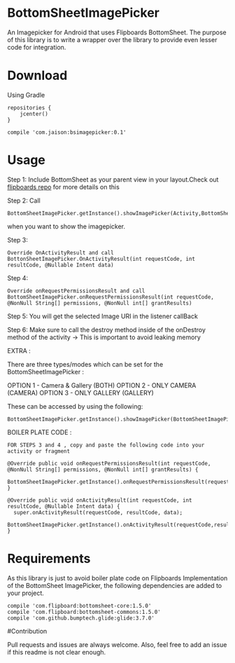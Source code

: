 # BottomSheetImagePicker
An Imagepicker for Android that uses Flipboards BottomSheet. The purpose of this library is to write a wrapper over the library to provide even lesser code for integration.

# Download 

Using Gradle 

```
repositories {
    jcenter()
}

compile 'com.jaison:bsimagepicker:0.1'
```

# Usage 

Step 1: Include BottomSheet as your parent view in your layout.Check out [flipboards repo](https://github.com/Flipboard/bottomsheet) for more details on this

Step 2: Call 
```
BottomSheetImagePicker.getInstance().showImagePicker(Activity,BottomSheetLayout,BottomSheetImagePicker.Listener)
```
when you want to show the imagepicker.

Step 3: 
```
Override OnActivityResult and call BottonSheetImagePicker.OnActivityResult(int requestCode, int resultCode, @Nullable Intent data)
```

Step 4:
```
Override onRequestPermissionsResult and call BottomSheetImagePicker.onRequestPermissionsResult(int requestCode, @NonNull String[] permissions, @NonNull int[] grantResults)
```

Step 5:
You will get the selected Image URI in the listener callBack

Step 6: 
Make sure to call the destroy method inside of the onDestroy method of the activity -> This is important to avoid leaking memory

EXTRA :

There are three types/modes which can be set for the BottomSheetImagePicker :

OPTION 1 - Camera & Gallery (BOTH)
OPTION 2 - ONLY CAMERA (CAMERA)
OPTION 3 - ONLY GALLERY (GALLERY)

These can be accessed by using the following:

```
BottomSheetImagePicker.getInstance().showImagePicker(BottomSheetImagePicker.PickerType,Activity,BottomSheetLayout,BottomSheetImagePicker.Listener)
```


BOILER PLATE CODE :

```
FOR STEPS 3 and 4 , copy and paste the following code into your activity or fragment

@Override public void onRequestPermissionsResult(int requestCode, @NonNull String[] permissions, @NonNull int[] grantResults) {
  BottomSheetImagePicker.getInstance().onRequestPermissionsResult(requestCode,permissions,grantResults);
}

@Override public void onActivityResult(int requestCode, int resultCode, @Nullable Intent data) {
  super.onActivityResult(requestCode, resultCode, data);
  BottomSheetImagePicker.getInstance().onActivityResult(requestCode,resultCode,data);
}

```


# Requirements 

As this library is just to avoid boiler plate code on Flipboards Implementation of the BottomSheet ImagePicker, the following dependencies are added to your project.

```
compile 'com.flipboard:bottomsheet-core:1.5.0'
compile 'com.flipboard:bottomsheet-commons:1.5.0'
compile 'com.github.bumptech.glide:glide:3.7.0'
```

#Contribution 

Pull requests and issues are always welcome. Also, feel free to add an issue if this readme is not clear enough. 
